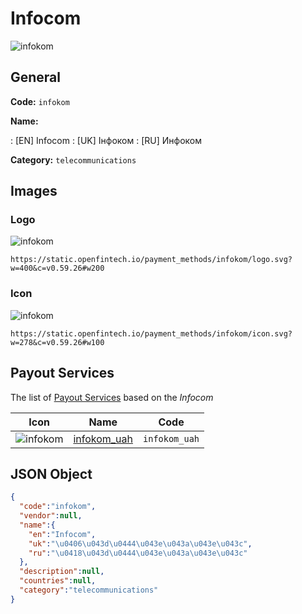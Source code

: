 
# Infocom 
![infokom](https://static.openfintech.io/payment_methods/infokom/logo.svg?w=400&c=v0.59.26#w200)  

## General 
**Code:** `infokom` 
 
**Name:** 
 
:	[EN] Infocom 
:	[UK] Інфоком 
:	[RU] Инфоком 
 
**Category:** `telecommunications` 
 

## Images 

### Logo 
![infokom](https://static.openfintech.io/payment_methods/infokom/logo.svg?w=400&c=v0.59.26#w200)  

```
https://static.openfintech.io/payment_methods/infokom/logo.svg?w=400&c=v0.59.26#w200
```  

### Icon 
![infokom](https://static.openfintech.io/payment_methods/infokom/icon.svg?w=278&c=v0.59.26#w100)  

```
https://static.openfintech.io/payment_methods/infokom/icon.svg?w=278&c=v0.59.26#w100
```  

## Payout Services 
 
The list of [Payout Services](/payout-services/) based on the _Infocom_ 

|Icon|Name|Code| 
|:---:|:---:|:---:| 
|![infokom](https://static.openfintech.io/payout_methods/infokom/icon.png?w=278&c=v0.59.26#w40) |[infokom_uah](/payout-services/infokom_uah/)|`infokom_uah`| 
 

## JSON Object 

```json
{
  "code":"infokom",
  "vendor":null,
  "name":{
    "en":"Infocom",
    "uk":"\u0406\u043d\u0444\u043e\u043a\u043e\u043c",
    "ru":"\u0418\u043d\u0444\u043e\u043a\u043e\u043c"
  },
  "description":null,
  "countries":null,
  "category":"telecommunications"
}
```  
